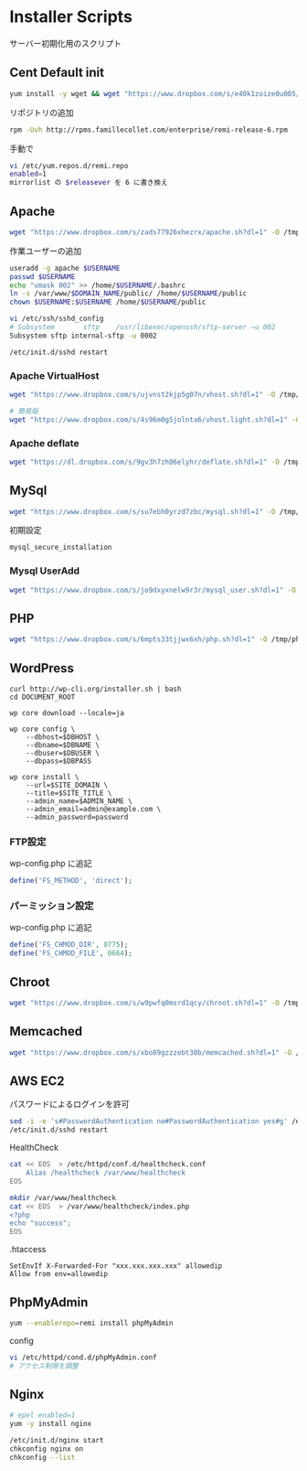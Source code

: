 # Installer Scripts

サーバー初期化用のスクリプト

## Cent Default init

```sh
yum install -y wget && wget "https://www.dropbox.com/s/e40k1zoize0u005/cent.sh?dl=1" -O /tmp/cent.sh && sh /tmp/cent.sh
```

リポジトリの追加

```sh
rpm -Uvh http://rpms.famillecollet.com/enterprise/remi-release-6.rpm
```

手動で

```sh
vi /etc/yum.repos.d/remi.repo 
enabled=1
mirrorlist の $releasever を 6 に書き換え
```

## Apache

```sh
wget "https://www.dropbox.com/s/zads77926xhezrx/apache.sh?dl=1" -O /tmp/apache.sh && sh /tmp/apache.sh
```

作業ユーザーの追加

```sh
useradd -g apache $USERNAME
passwd $USERNAME
echo "umask 002" >> /home/$USERNAME/.bashrc
ln -s /var/www/$DOMAIN_NAME/public/ /home/$USERNAME/public
chown $USERNAME:$USERNAME /home/$USERNAME/public

vi /etc/ssh/sshd_config
# Subsystem       sftp    /usr/libexec/openssh/sftp-server –u 002
Subsystem sftp internal-sftp -u 0002

/etc/init.d/sshd restart
```

### Apache VirtualHost

```sh
wget "https://www.dropbox.com/s/ujvnst2kjp5g07n/vhost.sh?dl=1" -O /tmp/vhost.sh && sh /tmp/vhost.sh

# 簡易版
wget "https://www.dropbox.com/s/4s96m0g5jolnta6/vhost.light.sh?dl=1" -O vhost.light.sh
```

### Apache deflate

```sh
wget "https://dl.dropbox.com/s/9gv3h7zh06elyhr/deflate.sh?dl=1" -O /tmp/deflate.sh && sh /tmp/deflate.sh
```

## MySql

```sh
wget "https://www.dropbox.com/s/su7ebh0yrzd7zbc/mysql.sh?dl=1" -O /tmp/mysql.sh && sh /tmp/mysql.sh
```

初期設定

```sh
mysql_secure_installation
```

### Mysql UserAdd

```sh
wget "https://www.dropbox.com/s/jo9dxyxnelw9r3r/mysql_user.sh?dl=1" -O /tmp/mysql_user.sh.sh && sh /tmp/mysql_user.sh.sh
```

## PHP

```sh
wget "https://www.dropbox.com/s/6mpts33tjjwx6xh/php.sh?dl=1" -O /tmp/php.sh && sh /tmp/php.sh
```

## WordPress

```
curl http://wp-cli.org/installer.sh | bash
cd DOCUMENT_ROOT

wp core download --locale=ja

wp core config \
    --dbhost=$DBHOST \
    --dbname=$DBNAME \
    --dbuser=$DBUSER \
    --dbpass=$DBPASS
 
wp core install \
    --url=$SITE_DOMAIN \
    --title=$SITE_TITLE \
    --admin_name=$ADMIN_NAME \
    --admin_email=admin@example.com \
    --admin_password=password 
```

### FTP設定

wp-config.php に追記

```php
define('FS_METHOD', 'direct');
```

### パーミッション設定

wp-config.php に追記

```php
define('FS_CHMOD_DIR', 0775);
define('FS_CHMOD_FILE', 0664);
```

## Chroot

```sh
wget "https://www.dropbox.com/s/w9pwfq0msrd1qcy/chroot.sh?dl=1" -O /tmp/chroot.sh && sh /tmp/chroot.sh
```

## Memcached

```sh
wget "https://www.dropbox.com/s/xbo89gzzzebt30b/memcached.sh?dl=1" -O /tmp/memcached.sh && sh /tmp/memcached.sh
```

## AWS EC2

パスワードによるログインを許可

```sh
sed -i -e 's#PasswordAuthentication no#PasswordAuthentication yes#g' /etc/ssh/sshd_config
/etc/init.d/sshd restart
```

HealthCheck

```sh
cat << EOS  > /etc/httpd/conf.d/healthcheck.conf
    Alias /healthcheck /var/www/healthcheck
EOS

mkdir /var/www/healthcheck
cat << EOS  > /var/www/healthcheck/index.php
<?php
echo "success";
EOS
```

.htaccess

```.htaccess
SetEnvIf X-Forwarded-For "xxx.xxx.xxx.xxx" allowedip
Allow from env=allowedip
```

## PhpMyAdmin

```sh
yum --enablerepo=remi install phpMyAdmin
```

config

```sh
vi /etc/httpd/cond.d/phpMyAdmin.conf
# アクセス制限を調整
```

## Nginx

```sh
# epel enabled=1
yum -y install nginx

/etc/init.d/nginx start
chkconfig nginx on
chkconfig --list
```
